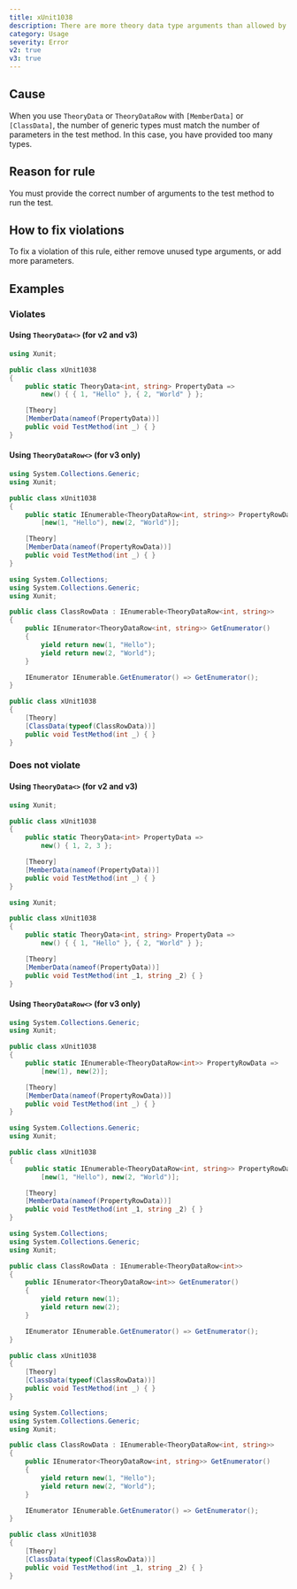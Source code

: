 ```yaml
---
title: xUnit1038
description: There are more theory data type arguments than allowed by the parameters of the test method
category: Usage
severity: Error
v2: true
v3: true
---
```


## Cause

When you use `TheoryData` or `TheoryDataRow` with `[MemberData]` or `[ClassData]`, the number of generic types
must match the number of parameters in the test method. In this case, you have provided too many types.

## Reason for rule

You must provide the correct number of arguments to the test method to run the test.

## How to fix violations

To fix a violation of this rule, either remove unused type arguments, or add more parameters.

## Examples

### Violates

#### Using `TheoryData<>` (for v2 and v3)

```csharp
using Xunit;

public class xUnit1038
{
    public static TheoryData<int, string> PropertyData =>
        new() { { 1, "Hello" }, { 2, "World" } };

    [Theory]
    [MemberData(nameof(PropertyData))]
    public void TestMethod(int _) { }
}
```

#### Using `TheoryDataRow<>` (for v3 only)

```csharp
using System.Collections.Generic;
using Xunit;

public class xUnit1038
{
    public static IEnumerable<TheoryDataRow<int, string>> PropertyRowData =>
        [new(1, "Hello"), new(2, "World")];

    [Theory]
    [MemberData(nameof(PropertyRowData))]
    public void TestMethod(int _) { }
}
```

```csharp
using System.Collections;
using System.Collections.Generic;
using Xunit;

public class ClassRowData : IEnumerable<TheoryDataRow<int, string>>
{
    public IEnumerator<TheoryDataRow<int, string>> GetEnumerator()
    {
        yield return new(1, "Hello");
        yield return new(2, "World");
    }

    IEnumerator IEnumerable.GetEnumerator() => GetEnumerator();
}

public class xUnit1038
{
    [Theory]
    [ClassData(typeof(ClassRowData))]
    public void TestMethod(int _) { }
}
```

### Does not violate

#### Using `TheoryData<>` (for v2 and v3)

```csharp
using Xunit;

public class xUnit1038
{
    public static TheoryData<int> PropertyData =>
        new() { 1, 2, 3 };

    [Theory]
    [MemberData(nameof(PropertyData))]
    public void TestMethod(int _) { }
}
```

```csharp
using Xunit;

public class xUnit1038
{
    public static TheoryData<int, string> PropertyData =>
        new() { { 1, "Hello" }, { 2, "World" } };

    [Theory]
    [MemberData(nameof(PropertyData))]
    public void TestMethod(int _1, string _2) { }
}
```


#### Using `TheoryDataRow<>` (for v3 only)

```csharp
using System.Collections.Generic;
using Xunit;

public class xUnit1038
{
    public static IEnumerable<TheoryDataRow<int>> PropertyRowData =>
        [new(1), new(2)];

    [Theory]
    [MemberData(nameof(PropertyRowData))]
    public void TestMethod(int _) { }
}
```

```csharp
using System.Collections.Generic;
using Xunit;

public class xUnit1038
{
    public static IEnumerable<TheoryDataRow<int, string>> PropertyRowData =>
        [new(1, "Hello"), new(2, "World")];

    [Theory]
    [MemberData(nameof(PropertyRowData))]
    public void TestMethod(int _1, string _2) { }
}
```

```csharp
using System.Collections;
using System.Collections.Generic;
using Xunit;

public class ClassRowData : IEnumerable<TheoryDataRow<int>>
{
    public IEnumerator<TheoryDataRow<int>> GetEnumerator()
    {
        yield return new(1);
        yield return new(2);
    }

    IEnumerator IEnumerable.GetEnumerator() => GetEnumerator();
}

public class xUnit1038
{
    [Theory]
    [ClassData(typeof(ClassRowData))]
    public void TestMethod(int _) { }
}
```

```csharp
using System.Collections;
using System.Collections.Generic;
using Xunit;

public class ClassRowData : IEnumerable<TheoryDataRow<int, string>>
{
    public IEnumerator<TheoryDataRow<int, string>> GetEnumerator()
    {
        yield return new(1, "Hello");
        yield return new(2, "World");
    }

    IEnumerator IEnumerable.GetEnumerator() => GetEnumerator();
}

public class xUnit1038
{
    [Theory]
    [ClassData(typeof(ClassRowData))]
    public void TestMethod(int _1, string _2) { }
}
```
